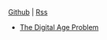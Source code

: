 [Github](https://github.com/cx0y/cx0y.github.io) | [Rss](https://cx0y.github.io/feed.xml)

- [The Digital Age Problem](./_posts/2025-02-15-the-digital-age-problem.md)
